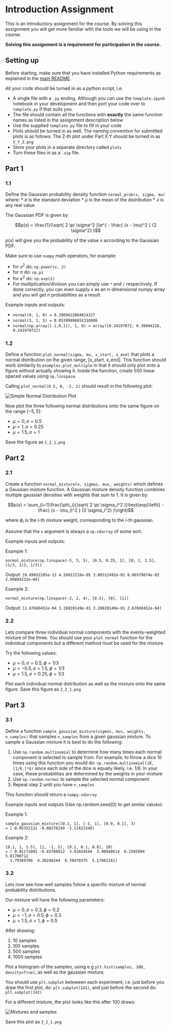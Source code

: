 # Introduction Assignment
This is an introductory assignment for the course. By solving this assignment you will get more familiar with the tools we will be using in the course.

**Solving this assignment is a requirement for participation in the course.**

## Setting up
Before starting, make sure that you have installed Python requirements as explained in the [main README](../README.md).

All your code should be turned in as a python script, i.e.
* A single file with a `.py` ending. Although you can use the `template.ipynb` notebook in your development and then port your code over to `template.py` if that suits you.
* The file should contain all the functions with **exactly** the same function names as listed in the assignment description below
* Use the supplied `template.py` file to fill in your code
* Plots should be turned in as well. The naming convention for submitted plots is as follows: The Z-th plot under Part X.Y should be turned in as `X_Y_Z.png`
* Store your plots in a seperate directory called `plots`
* Turn these files in as a `.zip` file.

## Part 1
### 1.1
Define the Gaussian probability density function `normal_prob(x, sigma, mu)` where:
    * $\sigma$ is the standard deviation
    * $\mu$ is the mean of the distribution
    * $x$ is any real value

The Gaussian PDF is given by

$$p(x) = \frac{1}{\sqrt{ 2 \pi \sigma^2 }}e^{ - \frac{ (x - \mu)^2 } {2 \sigma^2} }$$

$p(x)$ will give you the probability of the value $x$ according to the Gaussian PDF.

Make sure to use `numpy` math operators, for example:
* for $x^2$ do: `np.power(x, 2)`
* for $\pi$ do: `np.pi`
* for $e^2$ do: `np.exp(2)`
* For multiplication/division you can simply use `*` and `/` respectively.
If done correctly, you can even supply $x$ as an $n$-dimensional numpy array and you will get $n$ probabilities as a result.

Example inputs and outputs:
* `normal(0, 1, 0) = 0.3989422804014327`
* `normal(3, 1, 5) = 0.05399096651318806`
* `normal(np.array([-1,0,1]), 1, 0) = array([0.24197072, 0.39894228, 0.24197072])`

### 1.2
Define a function `plot_normal(sigma, mu, x_start, x_end)` that plots a normal distribution on the given range, [x_start, x_end]. This function should work similarily to `examples.plot_multiple` in that it should only plot onto a figure without actually showing it. Inside the function, create 500 linear spaced values using `np.linspace`.

Calling `plot_normal(0.5, 0, -2, 2)` should result in the following plot:

![Simple Normal Distribution Plot](images/one_normal.png)

Now plot the three following normal distributions onto the same figure on the range $[-5, 5]$:
* $\mu = 0, \sigma=0.5$
* $\mu = 1, \sigma=0.25$
* $\mu = 1.5, \sigma=1$

Save the figure as `1_2_1.png`

## Part 2

### 2.1
Create a function `normal_mixture(x, sigmas, mus, weights)` which defines a Gaussian mixture function. A Gaussian mixture density function combines multiple gaussian densities with weights that sum to 1. It is given by:

$$p(x) = \sum_{i=1}\frac{\phi_i}{\sqrt{ 2 \pi \sigma_i^2 }}\text{exp}\left({ - \frac{ (x - \mu_i)^2 } {2 \sigma_i^2} }\right)$$

where $\phi_i$ is the $i$-th mixture weight, corresponding to the $i$-th gaussian.

Assume that the `x` argument is always a `np.ndarray` of some sort.

Example inputs and outputs:

Example 1:

```
normal_mixture(np.linspace(-5, 5, 5), [0.5, 0.25, 1], [0, 1, 1.5], [1/3, 1/3, 1/3])
```
Output: `[8.89852205e-11 4.56012216e-05 3.09312492e-01 8.06579074e-02 2.90894232e-04]`

Example 2:

```
normal_mixture(np.linspace(-2, 2, 4), [0.5], [0], [1])
```
Output: `[2.67660452e-04 3.28020149e-01 3.28020149e-01 2.67660452e-04]`

### 2.2
Lets compare three individual normal components with the evenly-weighted mixture of the three. You should use your `plot_normal` function for the individual components but a different method must be used for the mixture.

Try the following values:
* $\mu = 0, \sigma=0.5, \phi=1/3$
* $\mu = -0.5, \sigma=1.5, \phi=1/3$
* $\mu = 1.5, \sigma=0.25, \phi=1/3$

Plot each individual normal distribution as well as the mixture onto the same figure. Save this figure as `2_2_1.png`

## Part 3
### 3.1
Define a function `sample_gaussian_mixture(sigmas, mus, weights, n_samples)` that samples `n_samples` from a given gaussian mixture. To sample a Gaussian mixture it is best to do the following:

1. Use `np.random.multinomial` to determine how many times each normal component is selected to sample from. For example, to throw a dice 10 times using this function you would do: `np.random.multinomial(10, [1/6.]*6)` since each side of the dice is equally likely, i.e. $1/6$. In your case, these probabilities are determined by the weights in your mixture
2. Use `np.random.normal` to sample the selected normal component
3. Repeat step 2 until you have `n_samples`


This function should return a `numpy.ndarray`

Example inputs and outputs (Use np.random.seed(0) to get similar values):

Example 1:

```
sample_gaussian_mixture([0.1, 1], [-1, 1], [0.9, 0.1], 3)
= [-0.95352122 -0.88278249 -1.11422348]
```

Example 2:
```
[0.1, 1, 1.5], [1, -1, 5], [0.1, 0.1, 0.8], 10)
= [ 0.91172091 -0.83706012  3.91024544  3.98949614  6.1565694   5.81700712
  3.79369706  4.36246244  6.70470375  5.17662141]
```

### 3.2
Lets now see how well samples follow a specific mixture of normal probability distributions.

Our mixture will have the following parameters:
* $\mu = 0, \sigma=0.3, \phi=0.2$
* $\mu = -1, \sigma=0.5, \phi=0.3$
* $\mu = 1.5, \sigma=1, \phi=0.5$

After drawing:
1. 10 samples
2. 100 samples
3. 500 samples
4. 1000 samples

Plot a histogram of the samples, using e.g `plt.hist(samples, 100, density=True)`, as well as the gaussian mixture.

You should use `plt.subplot` beteween each experiment, i.e. just before you draw the first plot, do: `plt.subplot(141)`, and just before the second do: `plt.subplot(142)`

For a different mixture, the plot looks like this after 100 draws:

![Mixtures and samples](images/mixture_and_samples.png)

Save this plot as `3_2_1.png`

